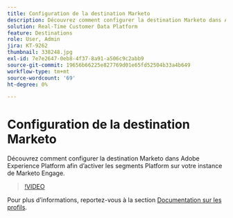 ```yaml
---
title: Configuration de la destination Marketo
description: Découvrez comment configurer la destination Marketo dans Adobe Experience Platform afin d’activer les segments Platform sur votre instance de Marketo Engage.
solution: Real-Time Customer Data Platform
feature: Destinations
role: User, Admin
jira: KT-9262
thumbnail: 338248.jpg
exl-id: 7e7e2647-0eb8-4f37-8a91-a506c9c2abb9
source-git-commit: 19656b66225e827769d01e65fd52504b33a4b649
workflow-type: tm+mt
source-wordcount: '69'
ht-degree: 0%

---
```


# Configuration de la destination Marketo

Découvrez comment configurer la destination Marketo dans Adobe Experience Platform afin d’activer les segments Platform sur votre instance de Marketo Engage.

>[!VIDEO](https://video.tv.adobe.com/v/338248?quality=12&learn=on)

Pour plus d’informations, reportez-vous à la section [Documentation sur les profils](https://experienceleague.adobe.com/docs/experience-platform/rtcdp/profile/profile-browse.html).
